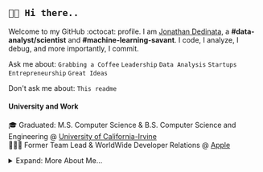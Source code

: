 ## `👋🏼 Hi there..`

Welcome to my GitHub :octocat: profile. I am [Jonathan Dedinata](https://www.linkedin.com/in/Jonathan-Dedinata), a **#data-analyst/scientist** and **#machine-learning-savant**. I code, I analyze, I debug, and more importantly, I commit.

Ask me about: `Grabbing a Coffee` `Leadership` `Data Analysis` `Startups` `Entrepreneurship` `Great Ideas`

Don't ask me about: `This readme`

#### University and Work

🎓 Graduated: M.S. Computer Science & B.S. Computer Science and Engineering @ [University of California-Irvine](https://uci.edu)  
👨🏼‍💻 Former Team Lead & WorldWide Developer Relations @ [Apple](https://github.com/apple)  

<details>

<summary>Expand: More About Me...</summary>

<p>

```javascript
const jd = {
  pronouns: "he" | "him",
  code: [Python, C++, SQL, R],
  tools: [GitHub, Azure, Power BI, Tableau],
  libraries: [PyTorch, TensorFlow/Keras, Pandas, SciPy, NumPy, RegEx, Matplotlib, Scikit-learn, HuggingFace, NLTK, sqlite3],
  Disciplines: [Machine Learning and Data Mining, Data Visualization, ETL Workflows, Deep Learning, Natural Language Processing],
  Models: [Linear Regression, Logistic Regression, KNN, Decision Trees, Gradient Boosting, Support Vector Machines (SVM), K-Means Clustering],
  architecture: ["microservices", "event-driven", "layered"],
  challenge:
    "Finish this damn readme. Maybe more certs and a job doesn't sound too bad right about now...",
};
```

#### Industry Certifications
  
  [Credly](https://www.credly.com/users/jonathan-dedinata)
  [IBM Data Science Professional Certificate](https://www.coursera.org/account/accomplishments/specialization/certificate/WBE9DJAM6FLZ)
  [Microsoft Certified: Azure AI Fundamentals](https://www.credly.com/badges/06e77f64-ea26-45a7-ba3b-73f9e6349886/public_url)
  
  Soon: PL-900, AZ-900, DP-900

#### Recent Projects

</details>

